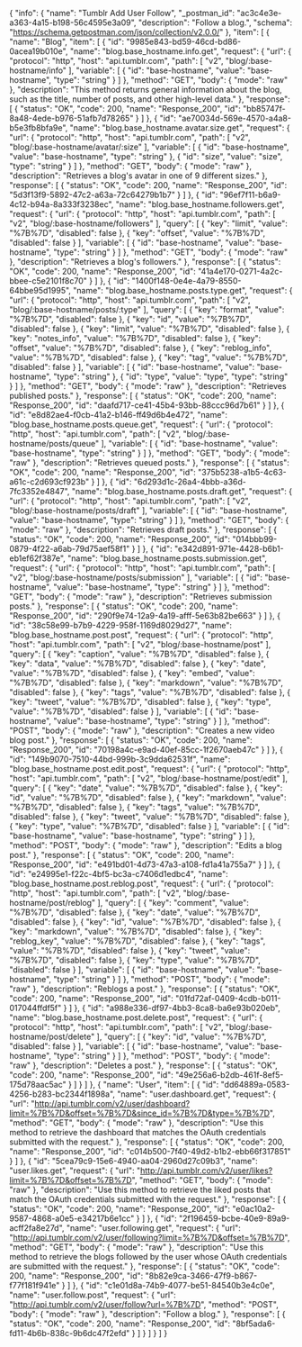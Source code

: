 {
  "info": {
    "name": "Tumblr Add User Follow",
    "_postman_id": "ac3c4e3e-a363-4a15-b198-56c4595e3a09",
    "description": "Follow a blog.",
    "schema": "https://schema.getpostman.com/json/collection/v2.0.0/"
  },
  "item": [
    {
      "name": "Blog",
      "item": [
        {
          "id": "9985e843-bd59-46cd-bd86-0acea19b010e",
          "name": "blog.base_hostname.info.get",
          "request": {
            "url": {
              "protocol": "http",
              "host": "api.tumblr.com",
              "path": [
                "v2",
                "blog/:base-hostname/info"
              ],
              "variable": [
                {
                  "id": "base-hostname",
                  "value": "base-hostname",
                  "type": "string"
                }
              ]
            },
            "method": "GET",
            "body": {
              "mode": "raw"
            },
            "description": "This method returns general information about the blog, such as the title, number of posts, and other high-level data."
          },
          "response": [
            {
              "status": "OK",
              "code": 200,
              "name": "Response_200",
              "id": "bb85747f-8a48-4ede-b976-51afb7d78265"
            }
          ]
        },
        {
          "id": "ae70034d-569e-4570-a4a8-b5e3fb8bfa9e",
          "name": "blog.base_hostname.avatar.size.get",
          "request": {
            "url": {
              "protocol": "http",
              "host": "api.tumblr.com",
              "path": [
                "v2",
                "blog/:base-hostname/avatar/:size"
              ],
              "variable": [
                {
                  "id": "base-hostname",
                  "value": "base-hostname",
                  "type": "string"
                },
                {
                  "id": "size",
                  "value": "size",
                  "type": "string"
                }
              ]
            },
            "method": "GET",
            "body": {
              "mode": "raw"
            },
            "description": "Retrieves a blog's avatar in one of 9 different sizes."
          },
          "response": [
            {
              "status": "OK",
              "code": 200,
              "name": "Response_200",
              "id": "5d3f13f9-5892-47c2-a63a-72c64279b1b7"
            }
          ]
        },
        {
          "id": "96ef7f11-b6a9-4c12-b94a-8a333f3238ec",
          "name": "blog.base_hostname.followers.get",
          "request": {
            "url": {
              "protocol": "http",
              "host": "api.tumblr.com",
              "path": [
                "v2",
                "blog/:base-hostname/followers"
              ],
              "query": [
                {
                  "key": "limit",
                  "value": "%7B%7D",
                  "disabled": false
                },
                {
                  "key": "offset",
                  "value": "%7B%7D",
                  "disabled": false
                }
              ],
              "variable": [
                {
                  "id": "base-hostname",
                  "value": "base-hostname",
                  "type": "string"
                }
              ]
            },
            "method": "GET",
            "body": {
              "mode": "raw"
            },
            "description": "Retrieves a blog's followers."
          },
          "response": [
            {
              "status": "OK",
              "code": 200,
              "name": "Response_200",
              "id": "41a4e170-0271-4a2c-bbee-c5e2101f8c70"
            }
          ]
        },
        {
          "id": "1400f148-0e4e-4a79-8550-64bbe95d1995",
          "name": "blog.base_hostname.posts.type.get",
          "request": {
            "url": {
              "protocol": "http",
              "host": "api.tumblr.com",
              "path": [
                "v2",
                "blog/:base-hostname/posts/:type"
              ],
              "query": [
                {
                  "key": "format",
                  "value": "%7B%7D",
                  "disabled": false
                },
                {
                  "key": "id",
                  "value": "%7B%7D",
                  "disabled": false
                },
                {
                  "key": "limit",
                  "value": "%7B%7D",
                  "disabled": false
                },
                {
                  "key": "notes_info",
                  "value": "%7B%7D",
                  "disabled": false
                },
                {
                  "key": "offset",
                  "value": "%7B%7D",
                  "disabled": false
                },
                {
                  "key": "reblog_info",
                  "value": "%7B%7D",
                  "disabled": false
                },
                {
                  "key": "tag",
                  "value": "%7B%7D",
                  "disabled": false
                }
              ],
              "variable": [
                {
                  "id": "base-hostname",
                  "value": "base-hostname",
                  "type": "string"
                },
                {
                  "id": "type",
                  "value": "type",
                  "type": "string"
                }
              ]
            },
            "method": "GET",
            "body": {
              "mode": "raw"
            },
            "description": "Retrieves published posts."
          },
          "response": [
            {
              "status": "OK",
              "code": 200,
              "name": "Response_200",
              "id": "daafd717-ce41-45b4-93bb-88ccc96d7b61"
            }
          ]
        },
        {
          "id": "e8d82ae4-f0cb-41a2-b146-ff49d6b4e472",
          "name": "blog.base_hostname.posts.queue.get",
          "request": {
            "url": {
              "protocol": "http",
              "host": "api.tumblr.com",
              "path": [
                "v2",
                "blog/:base-hostname/posts/queue"
              ],
              "variable": [
                {
                  "id": "base-hostname",
                  "value": "base-hostname",
                  "type": "string"
                }
              ]
            },
            "method": "GET",
            "body": {
              "mode": "raw"
            },
            "description": "Retrieves queued posts."
          },
          "response": [
            {
              "status": "OK",
              "code": 200,
              "name": "Response_200",
              "id": "375b5238-a1b5-4c63-a61c-c2d693cf923b"
            }
          ]
        },
        {
          "id": "6d293d1c-26a4-4bbb-a36d-7fc3352e4847",
          "name": "blog.base_hostname.posts.draft.get",
          "request": {
            "url": {
              "protocol": "http",
              "host": "api.tumblr.com",
              "path": [
                "v2",
                "blog/:base-hostname/posts/draft"
              ],
              "variable": [
                {
                  "id": "base-hostname",
                  "value": "base-hostname",
                  "type": "string"
                }
              ]
            },
            "method": "GET",
            "body": {
              "mode": "raw"
            },
            "description": "Retrieves draft posts."
          },
          "response": [
            {
              "status": "OK",
              "code": 200,
              "name": "Response_200",
              "id": "014bbb99-0879-4f22-a6ab-79d75aef58f1"
            }
          ]
        },
        {
          "id": "e342d891-971e-4428-b6b1-eb1ef62f387e",
          "name": "blog.base_hostname.posts.submission.get",
          "request": {
            "url": {
              "protocol": "http",
              "host": "api.tumblr.com",
              "path": [
                "v2",
                "blog/:base-hostname/posts/submission"
              ],
              "variable": [
                {
                  "id": "base-hostname",
                  "value": "base-hostname",
                  "type": "string"
                }
              ]
            },
            "method": "GET",
            "body": {
              "mode": "raw"
            },
            "description": "Retrieves submission posts."
          },
          "response": [
            {
              "status": "OK",
              "code": 200,
              "name": "Response_200",
              "id": "290f9e74-12a9-4a19-afff-5e63b82be663"
            }
          ]
        },
        {
          "id": "38c58e99-b7b9-4229-958f-1169d8029d27",
          "name": "blog.base_hostname.post.post",
          "request": {
            "url": {
              "protocol": "http",
              "host": "api.tumblr.com",
              "path": [
                "v2",
                "blog/:base-hostname/post"
              ],
              "query": [
                {
                  "key": "caption",
                  "value": "%7B%7D",
                  "disabled": false
                },
                {
                  "key": "data",
                  "value": "%7B%7D",
                  "disabled": false
                },
                {
                  "key": "date",
                  "value": "%7B%7D",
                  "disabled": false
                },
                {
                  "key": "embed",
                  "value": "%7B%7D",
                  "disabled": false
                },
                {
                  "key": "markdown",
                  "value": "%7B%7D",
                  "disabled": false
                },
                {
                  "key": "tags",
                  "value": "%7B%7D",
                  "disabled": false
                },
                {
                  "key": "tweet",
                  "value": "%7B%7D",
                  "disabled": false
                },
                {
                  "key": "type",
                  "value": "%7B%7D",
                  "disabled": false
                }
              ],
              "variable": [
                {
                  "id": "base-hostname",
                  "value": "base-hostname",
                  "type": "string"
                }
              ]
            },
            "method": "POST",
            "body": {
              "mode": "raw"
            },
            "description": "Creates a new video blog post."
          },
          "response": [
            {
              "status": "OK",
              "code": 200,
              "name": "Response_200",
              "id": "70198a4c-e9ad-40ef-85cc-1f2670aeb47c"
            }
          ]
        },
        {
          "id": "149b9070-7510-44bd-999b-3c9dda62531f",
          "name": "blog.base_hostname.post.edit.post",
          "request": {
            "url": {
              "protocol": "http",
              "host": "api.tumblr.com",
              "path": [
                "v2",
                "blog/:base-hostname/post/edit"
              ],
              "query": [
                {
                  "key": "date",
                  "value": "%7B%7D",
                  "disabled": false
                },
                {
                  "key": "id",
                  "value": "%7B%7D",
                  "disabled": false
                },
                {
                  "key": "markdown",
                  "value": "%7B%7D",
                  "disabled": false
                },
                {
                  "key": "tags",
                  "value": "%7B%7D",
                  "disabled": false
                },
                {
                  "key": "tweet",
                  "value": "%7B%7D",
                  "disabled": false
                },
                {
                  "key": "type",
                  "value": "%7B%7D",
                  "disabled": false
                }
              ],
              "variable": [
                {
                  "id": "base-hostname",
                  "value": "base-hostname",
                  "type": "string"
                }
              ]
            },
            "method": "POST",
            "body": {
              "mode": "raw"
            },
            "description": "Edits a blog post."
          },
          "response": [
            {
              "status": "OK",
              "code": 200,
              "name": "Response_200",
              "id": "e491bd01-4d73-47a3-a108-fd1a41a755a7"
            }
          ]
        },
        {
          "id": "e24995e1-f22c-4bf5-bc3a-c7406d1edbc4",
          "name": "blog.base_hostname.post.reblog.post",
          "request": {
            "url": {
              "protocol": "http",
              "host": "api.tumblr.com",
              "path": [
                "v2",
                "blog/:base-hostname/post/reblog"
              ],
              "query": [
                {
                  "key": "comment",
                  "value": "%7B%7D",
                  "disabled": false
                },
                {
                  "key": "date",
                  "value": "%7B%7D",
                  "disabled": false
                },
                {
                  "key": "id",
                  "value": "%7B%7D",
                  "disabled": false
                },
                {
                  "key": "markdown",
                  "value": "%7B%7D",
                  "disabled": false
                },
                {
                  "key": "reblog_key",
                  "value": "%7B%7D",
                  "disabled": false
                },
                {
                  "key": "tags",
                  "value": "%7B%7D",
                  "disabled": false
                },
                {
                  "key": "tweet",
                  "value": "%7B%7D",
                  "disabled": false
                },
                {
                  "key": "type",
                  "value": "%7B%7D",
                  "disabled": false
                }
              ],
              "variable": [
                {
                  "id": "base-hostname",
                  "value": "base-hostname",
                  "type": "string"
                }
              ]
            },
            "method": "POST",
            "body": {
              "mode": "raw"
            },
            "description": "Reblogs a post."
          },
          "response": [
            {
              "status": "OK",
              "code": 200,
              "name": "Response_200",
              "id": "01fd72af-0409-4cdb-b011-017044ffdf5f"
            }
          ]
        },
        {
          "id": "a988e336-df97-4bb3-8ca8-ba6e93b020eb",
          "name": "blog.base_hostname.post.delete.post",
          "request": {
            "url": {
              "protocol": "http",
              "host": "api.tumblr.com",
              "path": [
                "v2",
                "blog/:base-hostname/post/delete"
              ],
              "query": [
                {
                  "key": "id",
                  "value": "%7B%7D",
                  "disabled": false
                }
              ],
              "variable": [
                {
                  "id": "base-hostname",
                  "value": "base-hostname",
                  "type": "string"
                }
              ]
            },
            "method": "POST",
            "body": {
              "mode": "raw"
            },
            "description": "Deletes a post."
          },
          "response": [
            {
              "status": "OK",
              "code": 200,
              "name": "Response_200",
              "id": "49e256a6-b2db-461f-8ef5-175d78aac5ac"
            }
          ]
        }
      ]
    },
    {
      "name": "User",
      "item": [
        {
          "id": "dd64889a-0583-4256-b283-bc2344f1898a",
          "name": "user.dashboard.get",
          "request": {
            "url": "http://api.tumblr.com/v2/user/dashboard?limit=%7B%7D&offset=%7B%7D&since_id=%7B%7D&type=%7B%7D",
            "method": "GET",
            "body": {
              "mode": "raw"
            },
            "description": "Use this method to retrieve the dashboard that matches the OAuth credentials submitted with the request."
          },
          "response": [
            {
              "status": "OK",
              "code": 200,
              "name": "Response_200",
              "id": "c014b500-7f40-49d2-b1b2-ebb66f317851"
            }
          ]
        },
        {
          "id": "5cea79c9-15e6-4940-aa04-2960d27c09b3",
          "name": "user.likes.get",
          "request": {
            "url": "http://api.tumblr.com/v2/user/likes?limit=%7B%7D&offset=%7B%7D",
            "method": "GET",
            "body": {
              "mode": "raw"
            },
            "description": "Use this method to retrieve the liked posts that match the OAuth credentials submitted with the request."
          },
          "response": [
            {
              "status": "OK",
              "code": 200,
              "name": "Response_200",
              "id": "e0ac10a2-9587-4868-a0e5-e34217b6e1cc"
            }
          ]
        },
        {
          "id": "2f196459-bcbe-40e9-89a9-acff2fa8e27d",
          "name": "user.following.get",
          "request": {
            "url": "http://api.tumblr.com/v2/user/following?limit=%7B%7D&offset=%7B%7D",
            "method": "GET",
            "body": {
              "mode": "raw"
            },
            "description": "Use this method to retrieve the blogs followed by the user whose OAuth credentials are submitted with the request."
          },
          "response": [
            {
              "status": "OK",
              "code": 200,
              "name": "Response_200",
              "id": "8b82e9ca-3466-47f9-b867-f77f181f941e"
            }
          ]
        },
        {
          "id": "c1e01d8a-74b9-4077-be51-84540b3e4c0e",
          "name": "user.follow.post",
          "request": {
            "url": "http://api.tumblr.com/v2/user/follow?url=%7B%7D",
            "method": "POST",
            "body": {
              "mode": "raw"
            },
            "description": "Follow a blog."
          },
          "response": [
            {
              "status": "OK",
              "code": 200,
              "name": "Response_200",
              "id": "8bf5ada6-fd11-4b6b-838c-9b6dc47f2efd"
            }
          ]
        }
      ]
    }
  ]
}